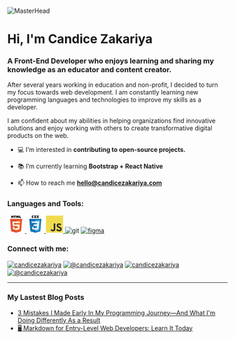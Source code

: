 ![MasterHead](https://candicezakariya.com/wp-content/uploads/2022/11/CANDICE-ZAKARIYA-1.png)
<h1 align="left">Hi, I'm Candice Zakariya</h1>

<h3 align="left">A Front-End Developer who enjoys learning and sharing my knowledge as an educator and content creator.</h3>
<p>
After several years working in education and non-profit, I decided to turn my focus towards web development. I am constantly learning new programming languages and technologies to improve my skills as a developer. 

I am confident about my abilities in helping organizations find innovative solutions and enjoy working with others to create transformative digital products on the web.</p>

- 💻 I’m interested in **contributing to open-source projects.**

- 📚 I’m currently learning **Bootstrap + React Native**

- 📫 How to reach me **hello@candicezakariya.com**

<h3 align="left">Languages and Tools:</h3>
<p align="left"> <a href="https://www.w3.org/html/" target="_blank" rel="noreferrer"> <img src="https://raw.githubusercontent.com/devicons/devicon/master/icons/html5/html5-original-wordmark.svg" alt="html5" width="40" height="40"/> </a> <a href="https://www.w3schools.com/css/" target="_blank" rel="noreferrer"> <img src="https://raw.githubusercontent.com/devicons/devicon/master/icons/css3/css3-original-wordmark.svg" alt="css3" width="40" height="40"/> </a> <a href="https://git-scm.com/" target="_blank" rel="noreferrer"> <a href="https://developer.mozilla.org/en-US/docs/Web/JavaScript" target="_blank" rel="noreferrer"> <img src="https://raw.githubusercontent.com/devicons/devicon/master/icons/javascript/javascript-original.svg" alt="javascript" width="40" height="40"/> </a> <img src="https://www.vectorlogo.zone/logos/git-scm/git-scm-icon.svg" alt="git" width="40" height="40"/> </a> <a href="https://www.figma.com/" target="_blank" rel="noreferrer"> <img src="https://www.vectorlogo.zone/logos/figma/figma-icon.svg" alt="figma" width="40" height="40"/> </a>  </p>

<h3 align="left">Connect with me:</h3>
<p align="left">
<a href="https://linkedin.com/in/candicezakariya" target="blank"><img align="center" src="https://raw.githubusercontent.com/rahuldkjain/github-profile-readme-generator/master/src/images/icons/Social/linked-in-alt.svg" alt="candicezakariya" height="30" width="40" /></a>
<a href="https://medium.com/@candicezakariya" target="blank"><img align="center" src="https://raw.githubusercontent.com/rahuldkjain/github-profile-readme-generator/master/src/images/icons/Social/medium.svg" alt="@candicezakariya" height="30" width="40" /></a>
<a href="https://twitter.com/candicezakariya" target="blank"><img align="center" src="https://raw.githubusercontent.com/rahuldkjain/github-profile-readme-generator/master/src/images/icons/Social/twitter.svg" alt="candicezakariya" height="30" width="40" /></a>
<a href="https://hashnode.com/@candicezakariya" target="blank"><img align="center" src="https://raw.githubusercontent.com/rahuldkjain/github-profile-readme-generator/master/src/images/icons/Social/hashnode.svg" alt="@candicezakariya" height="30" width="40" /></a>
</p>

---

<h3>My Lastest Blog Posts</h3>

 <!-- BLOG-POST-LIST:START -->
- [3 Mistakes I Made Early In My Programming Journey—And What I&#39;m Doing Differently As a Result](https://candicezakariya.hashnode.dev/early-programming-mistakes)
- [🖥 Markdown for Entry-Level Web Developers: Learn It Today](https://candicezakariya.hashnode.dev/markdown-for-entry-level-web-developers-learn-it-today)
<!-- BLOG-POST-LIST:END -->

